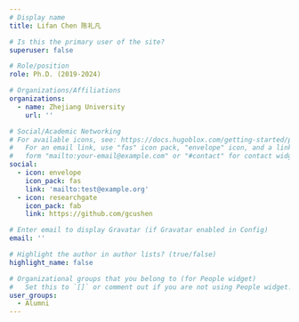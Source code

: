 ```yaml
---
# Display name
title: Lifan Chen 陈礼凡

# Is this the primary user of the site?
superuser: false

# Role/position
role: Ph.D. (2019-2024)

# Organizations/Affiliations
organizations:
  - name: Zhejiang University
    url: ''

# Social/Academic Networking
# For available icons, see: https://docs.hugoblox.com/getting-started/page-builder/#icons
#   For an email link, use "fas" icon pack, "envelope" icon, and a link in the
#   form "mailto:your-email@example.com" or "#contact" for contact widget.
social:
  - icon: envelope
    icon_pack: fas
    link: 'mailto:test@example.org'
  - icon: researchgate
    icon_pack: fab
    link: https://github.com/gcushen

# Enter email to display Gravatar (if Gravatar enabled in Config)
email: ''

# Highlight the author in author lists? (true/false)
highlight_name: false

# Organizational groups that you belong to (for People widget)
#   Set this to `[]` or comment out if you are not using People widget.
user_groups:
  - Alumni
---
```



